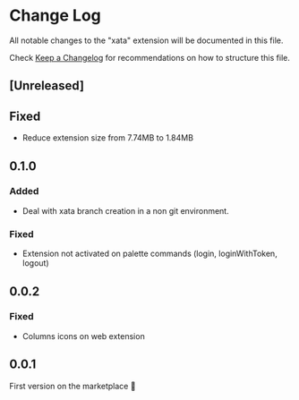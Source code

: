 # Change Log

All notable changes to the "xata" extension will be documented in this file.

Check [Keep a Changelog](http://keepachangelog.com/) for recommendations on how to structure this file.

## [Unreleased]

## Fixed

- Reduce extension size from 7.74MB to 1.84MB

## 0.1.0

### Added

- Deal with xata branch creation in a non git environment.

### Fixed

- Extension not activated on palette commands (login, loginWithToken, logout)

## 0.0.2

### Fixed

- Columns icons on web extension

## 0.0.1

First version on the marketplace 🎉
